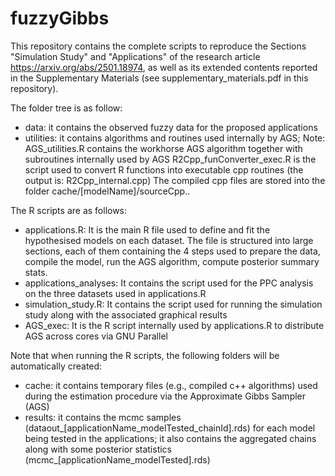 # fuzzyGibbs

This repository contains the complete scripts to reproduce the Sections "Simulation Study" and "Applications" of the research article https://arxiv.org/abs/2501.18974, as well as its extended contents reported in the Supplementary Materials (see supplementary_materials.pdf in this repository).

The folder tree is as follow:
- data:         it contains the observed fuzzy data for the proposed applications
- utilities:    it contains algorithms and routines used internally by AGS;
                Note: AGS_utilities.R contains the workhorse AGS algorithm together with subroutines internally used by AGS
                    R2Cpp_funConverter_exec.R is the script used to convert R functions into executable cpp routines (the output is: R2Cpp_internal.cpp)
                    The compiled cpp files are stored into the folder cache/[modelName]/sourceCpp..

The R scripts are as follows:
- applications.R: It is the main R file used to define and fit the hypothesised models on each dataset. The file is structured into large sections, 
                each of them containing the 4 steps used to prepare the data, compile the model, run the AGS algorithm, compute posterior summary stats.
- applications_analyses: It contains the script used for the PPC analysis on the three datasets used in applications.R
- simulation_study.R: It contains the script used for running the simulation study along with the associated graphical results
- AGS_exec:  It is the R script internally used by applications.R to distribute AGS across cores via GNU Parallel

Note that when running the R scripts, the following folders will be automatically created:
- cache:        it contains temporary files (e.g., compiled c++ algorithms) used during the estimation procedure via the Approximate Gibbs Sampler (AGS)
- results:      it contains the mcmc samples (dataout_[applicationName_modelTested_chainId].rds) for each model being tested in the applications;
                it also contains the aggregated chains along with some posterior statistics (mcmc_[applicationName_modelTested].rds)

